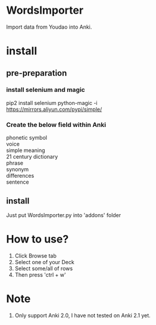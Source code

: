 # WordsImporter
Import data from Youdao into Anki.
# install
## pre-preparation
### install selenium and magic
pip2 install selenium python-magic -i https://mirrors.aliyun.com/pypi/simple/
### Create the below field within Anki
phonetic symbol</br>
voice</br>
simple meaning</br>
21 century dictionary</br>
phrase</br>
synonym</br>
differences</br>
sentence</br>
## install
Just put WordsImporter.py into 'addons' folder

# How to use?
1. Click Browse tab</br>
2. Select one of your Deck</br>
3. Select some/all of rows</br>
4. Then press 'ctrl + w'</br>

# Note
1. Only support Anki 2.0, I have not tested on Anki 2.1 yet.

